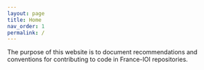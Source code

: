 ```yaml
---
layout: page
title: Home
nav_order: 1
permalink: /
---
```


The purpose of this website is to document recommendations and conventions for contributing to code in France-IOI repositories.
